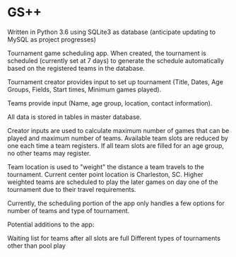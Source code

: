 # GS++

Written in Python 3.6 using SQLite3 as database (anticipate updating to MySQL as project progresses)

Tournament game scheduling app. When created, the tournament is scheduled (currently set at 7 days) to generate the schedule automatically based on the registered teams in the database.

Tournament creator provides input to set up tournament (Title, Dates, Age Groups, Fields, Start times, Minimum games played).

Teams provide input (Name, age group, location, contact information).

All data is stored in tables in master database.

Creator inputs are used to calculate maximum number of games that can be played and maximum number of teams. Available team
slots are reduced by one each time a team registers. If all team slots are filled for an age group, no other teams may register.

Team location is used to "weight" the distance a team travels to the tournament. Current center point location is Charleston, SC. Higher weighted teams are scheduled to play the later games on day one of the tournament due to their travel requirements.

Currently, the scheduling portion of the app only handles a few options for number of teams and type of tournament.

Potential additions to the app:

Waiting list for teams after all slots are full
Different types of tournaments other than pool play
